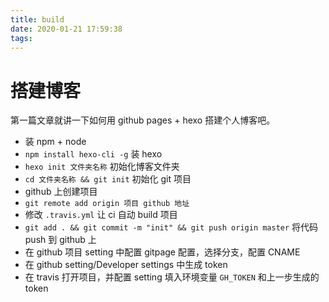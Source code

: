 ```yaml
---
title: build
date: 2020-01-21 17:59:38
tags:
---
```


# 搭建博客

第一篇文章就讲一下如何用 github pages + hexo 搭建个人博客吧。

- 装 npm + node
- `npm install hexo-cli -g` 装 hexo
- `hexo init 文件夹名称` 初始化博客文件夹
- `cd 文件夹名称 && git init` 初始化 git 项目
- github 上创建项目
- `git remote add origin 项目 github 地址`
- 修改 `.travis.yml` 让 ci 自动 build 项目
- `git add . && git commit -m "init" && git push origin master` 将代码 push 到 github 上
- 在 github 项目 setting 中配置 gitpage 配置，选择分支，配置 CNAME
- 在 github setting/Developer settings 中生成 token
- 在 travis 打开项目，并配置 setting 填入环境变量 `GH_TOKEN` 和上一步生成的 token
